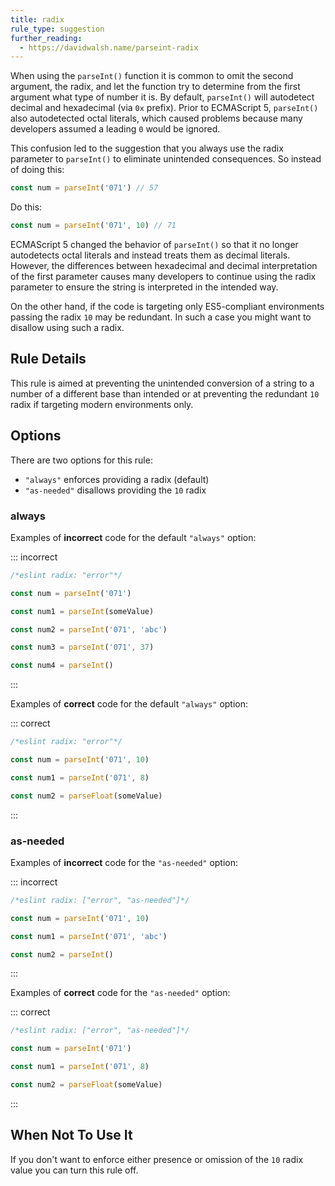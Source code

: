 ```yaml
---
title: radix
rule_type: suggestion
further_reading:
  - https://davidwalsh.name/parseint-radix
---
```


When using the `parseInt()` function it is common to omit the second argument, the radix, and let the function try to determine from the first argument what type of number it is. By default, `parseInt()` will autodetect decimal and hexadecimal (via `0x` prefix). Prior to ECMAScript 5, `parseInt()` also autodetected octal literals, which caused problems because many developers assumed a leading `0` would be ignored.

This confusion led to the suggestion that you always use the radix parameter to `parseInt()` to eliminate unintended consequences. So instead of doing this:

```js
const num = parseInt('071') // 57
```

Do this:

```js
const num = parseInt('071', 10) // 71
```

ECMAScript 5 changed the behavior of `parseInt()` so that it no longer autodetects octal literals and instead treats them as decimal literals. However, the differences between hexadecimal and decimal interpretation of the first parameter causes many developers to continue using the radix parameter to ensure the string is interpreted in the intended way.

On the other hand, if the code is targeting only ES5-compliant environments passing the radix `10` may be redundant. In such a case you might want to disallow using such a radix.

## Rule Details

This rule is aimed at preventing the unintended conversion of a string to a number of a different base than intended or at preventing the redundant `10` radix if targeting modern environments only.

## Options

There are two options for this rule:

- `"always"` enforces providing a radix (default)
- `"as-needed"` disallows providing the `10` radix

### always

Examples of **incorrect** code for the default `"always"` option:

::: incorrect

```js
/*eslint radix: "error"*/

const num = parseInt('071')

const num1 = parseInt(someValue)

const num2 = parseInt('071', 'abc')

const num3 = parseInt('071', 37)

const num4 = parseInt()
```

:::

Examples of **correct** code for the default `"always"` option:

::: correct

```js
/*eslint radix: "error"*/

const num = parseInt('071', 10)

const num1 = parseInt('071', 8)

const num2 = parseFloat(someValue)
```

:::

### as-needed

Examples of **incorrect** code for the `"as-needed"` option:

::: incorrect

```js
/*eslint radix: ["error", "as-needed"]*/

const num = parseInt('071', 10)

const num1 = parseInt('071', 'abc')

const num2 = parseInt()
```

:::

Examples of **correct** code for the `"as-needed"` option:

::: correct

```js
/*eslint radix: ["error", "as-needed"]*/

const num = parseInt('071')

const num1 = parseInt('071', 8)

const num2 = parseFloat(someValue)
```

:::

## When Not To Use It

If you don't want to enforce either presence or omission of the `10` radix value you can turn this rule off.
